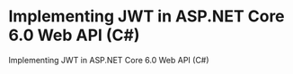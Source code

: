 # Implementing JWT in ASP.NET Core 6.0 Web API (C#)
 Implementing JWT in ASP.NET Core 6.0 Web API (C#)
